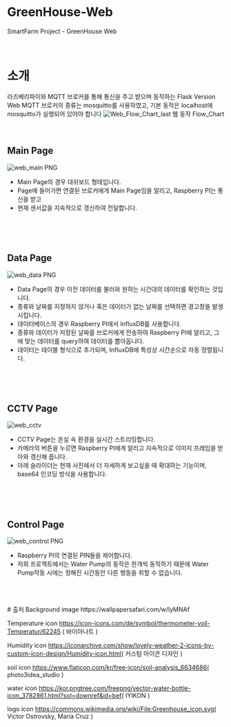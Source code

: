 # GreenHouse-Web
SmartFarm Project - GreenHouse Web 
</br>
</br>
</br>
# 소개
라즈베리파이와 MQTT 브로커를 통해 통신을 주고 받으며 동작하는 Flask Version Web
MQTT 브로커의 종류는 mosquitto를 사용하였고, 기본 동작은 localhost에 mosquitto가 실행되어 있어야 합니다
![Web_Flow_Chart_last](https://user-images.githubusercontent.com/98437996/209534132-b7ae149a-7d45-4230-9aa5-c842673c0d1d.png)
웹 동작 Flow_Chart
</br>
</br>
</br>
## Main Page
![web_main PNG](https://user-images.githubusercontent.com/98437996/209532758-ffef712f-f126-475f-b37f-b5f529ed2d20.png)
* Main Page의 경우 대쉬보드 형태입니다.
* Page에 들어가면 연결된 브로커에게 Main Page임을 알리고, Raspberry PI는 통신을 받고
* 현재 센서값을 지속적으로 갱신하여 전달합니다.
</br>
</br>
</br>

## Data Page

![web_data PNG](https://user-images.githubusercontent.com/98437996/209537857-a49a3b2f-7dbd-412e-880e-e93ccf065542.png)
* Data Page의 경우 이전 데이터를 불러와 원하는 시간대의 데이터를 확인하는 것입니다.
* 종류와 날짜를 지정하지 않거나 혹은 데이터가 없는 날짜를 선택하면 경고창을 발생시킵니다.
* 데이터베이스의 경우 Raspberry PI에서 InfluxDB를 사용합니다.
* 종류와 데이터가 저장된 날짜를 브로커에게 전송하여 Raspberry PI에 알리고, 그에 맞는 데이터를
query하여 데이터를 뽑아옵니다.
* 데이터는 테이블 형식으로 추가되며, InfluxDB에 특성상 시간순으로 자동 정렬됩니다.
</br>
</br>
</br>

## CCTV Page

![web_cctv](https://user-images.githubusercontent.com/98437996/209537878-eef48e96-209a-4f53-b912-42f0fd1c1b1b.png)
* CCTV Page는 온실 속 환경을 실시간 스트리밍합니다.
* 카메라의 버튼을 누르면 Raspberry PI에게 알리고 지속적으로 이미지 프레임을 받아와 갱신해 줍니다.
* 아래 슬라이더는 현재 사진에서 더 자세하게 보고싶을 때 확대하는 기능이며, base64 인코딩 방식을 사용합니다.
</br>
</br>
</br>

## Control Page

![web_control PNG](https://user-images.githubusercontent.com/98437996/209537902-ca535dba-1c0b-4ff7-b80d-42e12be8695d.png)
* Raspberry PI의 연결된 PIN들을 제어합니다.
* 저희 프로젝트에서는 Water Pump의 동작은 한개씩 동작하기 때문에 Water Pump작동 시에는 정해진 시간동안 다른 행동을
취할 수 없습니다.
</br>
</br>
</br>
# 출처
Background image
https://wallpapersafari.com/w/lyMNAf

Temperature icon
https://icon-icons.com/de/symbol/thermometer-voll-Temperatur/62245 ( 바이아나트 )

Humidity icon
https://iconarchive.com/show/lovely-weather-2-icons-by-custom-icon-design/Humidity-icon.html( 커스텀 아이콘 디자인 )

soil icon
https://www.flaticon.com/kr/free-icon/soil-analysis_6634686( photo3idea_studio )

water icon
https://kor.pngtree.com/freepng/vector-water-bottle-icon_3782861.html?sol=downref&id=bef( IYIKON )

logo icon
https://commons.wikimedia.org/wiki/File:Greenhouse_icon.svg( Victor Ostrovsky, Maria Cruz )
